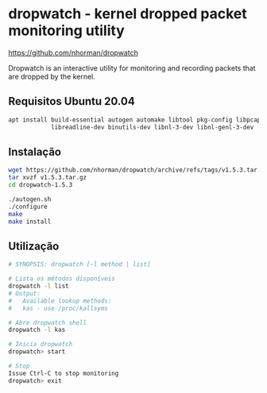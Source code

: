 # dropwatch - kernel dropped packet monitoring utility  
https://github.com/nhorman/dropwatch

Dropwatch is an interactive utility for monitoring and recording packets that are dropped by the kernel.

## Requisitos Ubuntu 20.04
```bash
apt install build-essential autogen automake libtool pkg-config libpcap-dev \
            libreadline-dev binutils-dev libnl-3-dev libnl-genl-3-dev
```

## Instalação
```bash
wget https://github.com/nhorman/dropwatch/archive/refs/tags/v1.5.3.tar.gz
tar xvzf v1.5.3.tar.gz
cd dropwatch-1.5.3 

./autogen.sh
./configure
make
make install
```

## Utilização

```bash
# SYNOPSIS: dropwatch [-l method | list]

# Lista os métodos disponíveis
dropwatch -l list
# Output:
#   Available lookup methods:
#   kas - use /proc/kallsyms

# Abre dropwatch shell
dropwatch -l kas

# Inicia dropwatch
dropwatch> start

# Stop
Issue Ctrl-C to stop monitoring
dropwatch> exit
```
